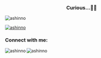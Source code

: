 


<h3 align="center">Curious...🚀💬</h3>

<p align="left"> <img src="https://komarev.com/ghpvc/?username=ashinno&label=Profile%20views&color=0e75b6&style=flat" alt="ashinno" /> </p>

<p align="left"> <a href="https://github.com/ryo-ma/github-profile-trophy"><img src="https://github-profile-trophy.vercel.app/?username=ashinno&no-bg=true" alt="ashinno" /></a> </p>

<h3 align="left">Connect with me:</h3>
<p align="left">
</p>

<p><img align="left" src="https://github-readme-stats.vercel.app/api/top-langs?username=ashinno&show_icons=true&locale=en&layout=compact" alt="ashinno" /></p>

<p><img align="center" src="https://github-readme-streak-stats.herokuapp.com/?user=ashinno&" alt="ashinno" /></p>
